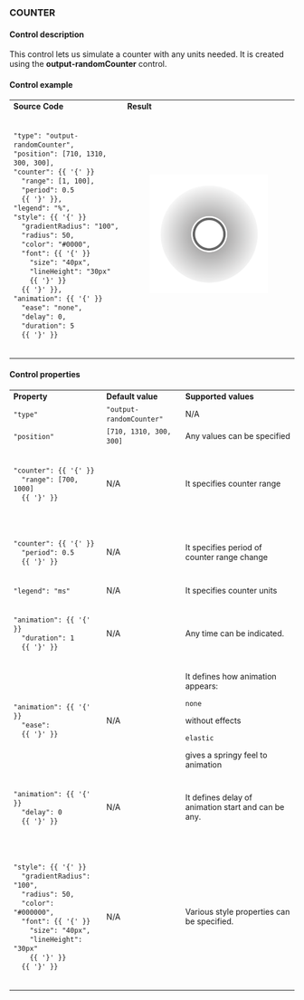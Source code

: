 ### **COUNTER**

#### Control description

This control lets us simulate a counter with any units needed. It is created using the **output-randomCounter** control.

#### Control example

<table>
  <tr>
    <td><strong>Source Code</strong></td>
    <td>
      <strong>Result</strong>
    </td>
  </tr>
  <tr>
    <td>
    <pre><code>
"type": "output-randomCounter",
"position": [710, 1310, 300, 300],
"counter": {{ '{' }}
  "range": [1, 100],
  "period": 0.5
  {{ '}' }},
"legend": "%",
"style": {{ '{' }}
  "gradientRadius": "100",
  "radius": 50,
  "color": "#0000",
  "font": {{ '{' }}
    "size": "40px",
    "lineHeight": "30px"
    {{ '}' }}
  {{ '}' }},
"animation": {{ '{' }}
  "ease": "none",
  "delay": 0,
  "duration": 5
  {{ '}' }}
    </code></pre>
    </td>
    <td>
      <figure><img src="/assets/counter-sample.gif"/></figure>
    </td>
  </tr>
</table>

#### Control properties

<table>
  <tr>
    <td><strong>Property</strong></td>
    <td><strong>Default value</strong></td>
    <td>
      <strong>Supported values</strong>
    </td>
  </tr>
  <tr>
    <td>
      <code>"type"</code>
    </td>
    <td>
      <code>"output-randomCounter"</code>
    </td>
    <td>
      N/A
    </td>
  </tr>
  <tr>
    <td>
      <code>"position"</code>
    </td>
    <td>
     <code>[710, 1310, 300, 300]</code>
    </td>
    <td>
      Any values can be specified
    </td>
  </tr>
  <tr>
    <td>
    <pre><code>
"counter": {{ '{' }}
  "range": [700, 1000]
  {{ '}' }}
    </code></pre>
    </td>
    <td>
      N/A
    </td>
    <td>
      It specifies counter range
    </td>
  </tr>
  <tr>
    <td>
      <pre><code>
"counter": {{ '{' }}
  "period": 0.5
  {{ '}' }}
      </code></pre>
    </td>
    <td>
      N/A
    </td>
    <td>
      It specifies period of counter range change
    </td>
  </tr>
  <tr>
    <td>
      <code>"legend": "ms"</code>
    </td>
    <td>
      N/A
    </td>
    <td>
      It specifies counter units
    </td>
  </tr>
  <tr>
    <td>
      <pre><code>
"animation": {{ '{' }}
  "duration": 1
  {{ '}' }}
      </code></pre>
    </td>
    <td>
      N/A
    </td>
    <td>
      Any time can be indicated.
    </td>
  </tr>
  <tr>
    <td>
      <pre><code>
"animation": {{ '{' }}
  "ease": 
  {{ '}' }}
      </code></pre>
    </td>
    <td>
      N/A
    </td>
    <td>
      It defines how animation appears:
      <pre><code>none</code></pre> without effects
      <pre><code>elastic</code></pre> gives a springy feel to animation
    </td>
  </tr>
  <tr>
    <td>
      <pre><code>
"animation": {{ '{' }}
  "delay": 0
  {{ '}' }}
      </code></pre>
    </td>
    <td>
      N/A
    </td>
    <td>
      It defines delay of animation start and can be any.
    </td>
  </tr>
  <tr>
    <td>
      <pre><code>
"style": {{ '{' }}
  "gradientRadius": "100",
  "radius": 50,
  "color": "#000000",
  "font": {{ '{' }}
    "size": "40px",
    "lineHeight": "30px"
    {{ '}' }}
  {{ '}' }}
      </code></pre>
    </td>
    <td>
      N/A
    </td>
    <td>
      Various style properties can be specified.
    </td>
  </tr>
</table>
